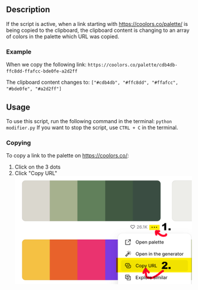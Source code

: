 ## Description

If the script is active, when a link starting with https://coolors.co/palette/ is being copied to the clipboard, the clipboard content is changing to an array of colors in the palette which URL was copied.

### Example

When we copy the following link: `https://coolors.co/palette/cdb4db-ffc8dd-ffafcc-bde0fe-a2d2ff`

The clipboard content changes to: `["#cdb4db", "#ffc8dd", "#ffafcc", "#bde0fe", "#a2d2ff"]`

## Usage

To use this script, run the following command in the terminal: `python modifier.py`
If you want to stop the script, use `CTRL + C` in the terminal.

### Copying
To copy a link to the palette on https://coolors.co/:
1. Click on the 3 dots
2. Click "Copy URL"
![screenshot with instructions](coolorsCopy.png)